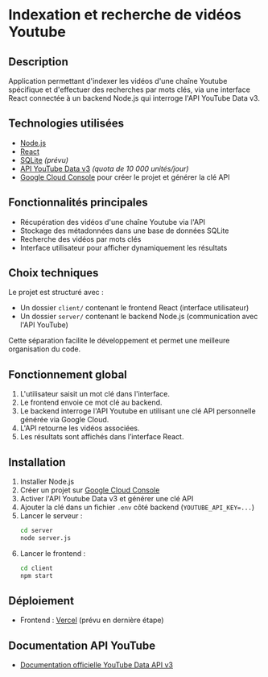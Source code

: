 # Indexation et recherche de vidéos Youtube

## Description
Application permettant d'indexer les vidéos d'une chaîne Youtube spécifique et d'effectuer des recherches par mots clés, via une interface React connectée à un backend Node.js qui interroge l'API YouTube Data v3.

## Technologies utilisées
- [Node.js](https://nodejs.org/)
- [React](https://react.dev/)
- [SQLite](https://www.sqlite.org/) *(prévu)*
- [API YouTube Data v3](https://developers.google.com/youtube/v3/docs?hl=fr) *(quota de 10 000 unités/jour)*
- [Google Cloud Console](https://console.cloud.google.com/) pour créer le projet et générer la clé API

## Fonctionnalités principales
- Récupération des vidéos d'une chaîne Youtube via l'API
- Stockage des métadonnées dans une base de données SQLite
- Recherche des vidéos par mots clés
- Interface utilisateur pour afficher dynamiquement les résultats

## Choix techniques
Le projet est structuré avec :
- Un dossier `client/` contenant le frontend React (interface utilisateur)
- Un dossier `server/` contenant le backend Node.js (communication avec l'API YouTube)

Cette séparation facilite le développement et permet une meilleure organisation du code.

## Fonctionnement global
1. L'utilisateur saisit un mot clé dans l'interface.
2. Le frontend envoie ce mot clé au backend.
3. Le backend interroge l'API Youtube en utilisant une clé API personnelle générée via Google Cloud.
4. L'API retourne les vidéos associées.
5. Les résultats sont affichés dans l’interface React.

## Installation
1. Installer Node.js
2. Créer un projet sur [Google Cloud Console](https://console.cloud.google.com/)
3. Activer l'API Youtube Data v3 et générer une clé API
4. Ajouter la clé dans un fichier `.env` côté backend (`YOUTUBE_API_KEY=...`)
5. Lancer le serveur :
   ```bash
   cd server
   node server.js
   ```
6. Lancer le frontend :
   ```bash
   cd client
   npm start
   ```

## Déploiement
- Frontend : [Vercel](https://vercel.com/) (prévu en dernière étape)

## Documentation API YouTube
- [Documentation officielle YouTube Data API v3](https://developers.google.com/youtube/v3/docs?hl=fr)
